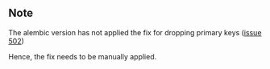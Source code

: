 ## Note
The alembic version has not applied the fix for dropping primary keys ([issue 502](https://bitbucket.org/zzzeek/alembic/issues/502/sqlite3-retains-primary-key-after-dropping))

Hence, the fix needs to be manually applied.
